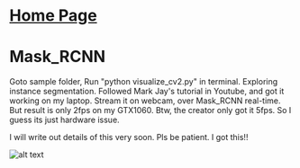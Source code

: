 # [Home Page](https://noelcodes.github.io/)


# Mask_RCNN
Goto sample folder, Run "python visualize_cv2.py" in terminal.
Exploring instance segmentation. Followed Mark Jay's tutorial in Youtube, and got it working on my laptop. Stream it on webcam, over Mask_RCNN real-time. But result is only 2fps on my GTX1060. Btw, the creator only got it 5fps. So I guess its just hardware issue.

I will write out details of this very soon. Pls be patient. I got this!!

![alt text](https://i.imgur.com/u1TkBuf.jpg)   
  
